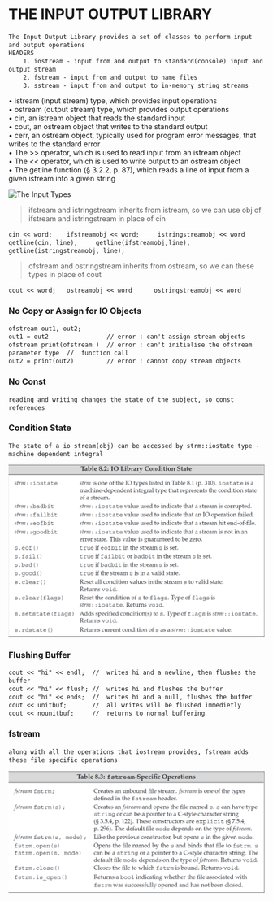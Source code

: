 # THE INPUT OUTPUT LIBRARY
    The Input Output Library provides a set of classes to perform input and output operations
    HEADERS
        1. iostream - input from and output to standard(console) input and output stream 
        2. fstream - input from and output to name files
        3. sstream - input from and output to in-memory string streams
• istream (input stream) type, which provides input operations       
• ostream (output stream) type, which provides output operations      
• cin, an istream object that reads the standard input      
• cout, an ostream object that writes to the standard output       
• cerr, an ostream object, typically used for program error messages, that writes to the standard error      
• The >> operator, which is used to read input from an istream object      
• The << operator, which is used to write output to an ostream object      
• The getline function (§ 3.2.2, p. 87), which reads a line of input from a given istream into a given string      
      
![The Input Types](../../pictures/IO_Types)

> ifstream and istringstream inherits from istream, so we can use obj of ifstream and istringstream in place of cin    

    cin << word;    ifstreamobj << word;     istringstreamobj << word
    getline(cin, line),     getline(ifstreamobj,line),      getline(istringstreamobj, line);       

> ofstream and ostringstream inherits from ostream, so we can these types in place of cout               

    cout << word;   ostreamobj << word      ostringstreamobj << word

### No Copy or Assign for IO Objects       
    ofstream out1, out2;
    out1 = out2                // error : can't assign stream objects
    ofstream print(ofstream )  // error : can't initialise the ofstream parameter type  //  function call
    out2 = print(out2)         // error : cannot copy stream objects
### No Const
    reading and writing changes the state of the subject, so const references

### Condition State
    The state of a io stream(obj) can be accessed by strm::iostate type - machine dependent integral 
![IO State](../../pictures/condition_state_ofIO.png)

### Flushing Buffer
    cout << "hi" << endl;  //  writes hi and a newline, then flushes the buffer
    cout << "hi" << flush; //  writes hi and flushes the buffer
    cout << "hi" << ends;  //  writes hi and a null, flushes the buffer
    cout << unitbuf;       //  all writes will be flushed immedietly
    cout << nounitbuf;     //  returns to normal buffering

### fstream
    along with all the operations that iostream provides, fstream adds these file specific operations
![FILE OPERATIONS](../../pictures/fstreamOperations.png)
 
